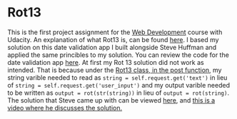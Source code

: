 # Rot13
This is the first project assignment for the [Web Development](https://in.udacity.com/course/web-development--cs253) course with Udacity.
An explanation of what Rot13 is, can be found [here](https://www.youtube.com/watch?v=uMGNwoFHfB4).
I based my solution on this date validation app I built alongside Steve Huffman and applied the same princibles to my solution. You can review the code for the date validation app [here](https://gist.github.com/jcarey987/c1ae85a46329b325f524a7d91f18b9d0#file-rot13-L49-L141). 
At first my Rot 13 solution did not work as intended. That is because under the [Rot13 class, in the post function](https://gist.github.com/jcarey987/c1ae85a46329b325f524a7d91f18b9d0#file-rot13-L1-L48), my string varible needed to read as `string = self.request.get('text')` in lieu of `string = self.request.get('user_input')` and my output varible needed
to be written as `output = rot(str(string))` in lieu of `output = rot(string)`.
The solution that Steve came up with can be viewed [here](https://gist.github.com/jcarey987/c1ae85a46329b325f524a7d91f18b9d0#file-rot13-L142-L241), and [this is a video where he discusses the solution.](https://www.youtube.com/watch?v=NYzMnbSjOWA&t=4s)
